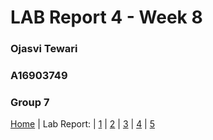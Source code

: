 # LAB Report 4 - Week 8
### Ojasvi Tewari
### A16903749
### Group 7

[Home](index.html) | Lab Report: | [1](lab-report-1-week-2.html) | [2](lab-report-2-week-4.html) | [3](lab-report-3-week-6.html) | [4](lab-report-4-week-8.html) | [5](lab-report-5-week-10.html)
